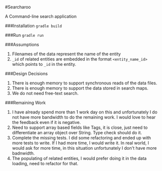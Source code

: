 #Searcharoo

A Command-line search application

###Installation
``gradle build``

###Run
``gradle run``

###Assumptions
1. Filenames of the data represent the name of the entity
2. `_id` of related entities are embedded in the format `<entity_name_id>` which points to `_id` in the entity.

###Design Decisions
1. There is enough memory to support synchronous reads of the data files.
2. There is enough memory to support the data stored in search maps. 
3. We do not need free-text search.

###Remaining Work
1. I have already spend more than 1 work day on this and unfortunately I do not have more bandwidth to do the remaining work.
   I would love to hear the feedback even if it is negative.
2. Need to support array based fields like Tags, it is close, just need to differentiate an array object over String. Type check should do it.
3. Complete the missing tests. I did some refactoring and ended up with more tests to write. If I had more time, I would write it.
   In real world, I would ask for more time, in this situation unfortunately I don't have more badnwidth.
4. The populating of related entities, I would prefer doing it in the data loading, need to refactor for that.
